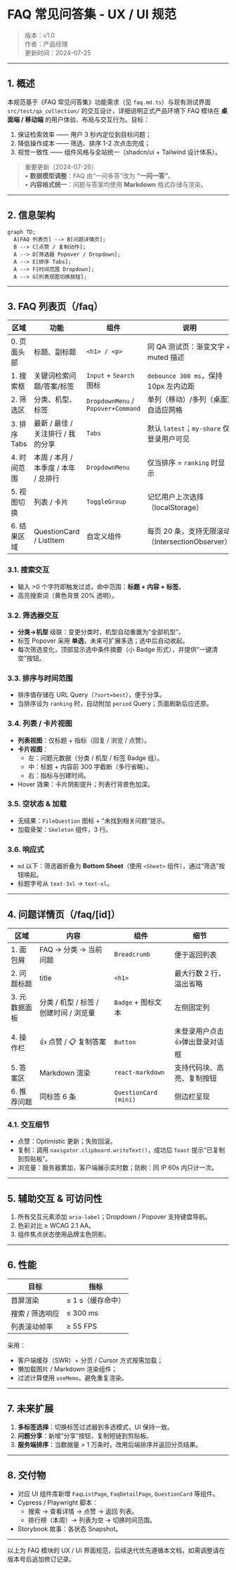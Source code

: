 # FAQ 常见问答集 - UX / UI 规范

> 版本：v1.0  
> 作者：产品经理  
> 更新时间：2024-07-25

---

## 1. 概述

本规范基于《FAQ 常见问答集》功能需求（见 `faq.md.ts`）与现有测试界面 `src/test/qa_collection/` 的交互设计，详细说明正式产品环境下 FAQ 模块在 **桌面端 / 移动端** 的用户体验、布局与交互行为。目标：

1. 保证检索效率 —— 用户 3 秒内定位到目标问题；
2. 降低操作成本 —— 筛选、排序 1-2 次点击完成；
3. 视觉一致性 —— 组件风格与全站统一（shadcn/ui + Tailwind 设计体系）。

> 重要更新（2024-07-26）  
> • **数据模型调整**：FAQ 由“一问多答”改为 **“一问一答”**。  
> • **内容格式统一**：问题与答案均使用 **Markdown** 格式存储与渲染。

---

## 2. 信息架构

```mermaid
graph TD;
  A[FAQ 列表页] --> B[问题详情页];
  B --> C[点赞 / 复制动作];
  A --> D[筛选器 Popover / Dropdown];
  A --> E[排序 Tabs];
  A --> F[时间范围 Dropdown];
  A --> G[列表视图切换按钮];
```

---

## 3. FAQ 列表页（/faq）

| 区域 | 功能 | 组件 | 说明 |
|---|---|---|---|
| 0. 页面头部 | 标题、副标题 | `<h1> / <p>` | 同 QA 测试页：渐变文字 + muted 描述 |
| 1. 搜索框 | 关键词检索问题/答案/标签 | `Input` + `Search` 图标 | `debounce 300 ms`，保持 10px 左内边距 ||
| 2. 筛选区 | 分类、机型、标签 | `DropdownMenu` / `Popover+Command` | 单列（移动）/多列（桌面）自适应网格 |
| 3. 排序 Tabs | 最新 / 最佳 / 关注排行 / 我的分享 | `Tabs` | 默认 `latest`；`my-share` 仅登录用户可见 |
| 4. 时间范围 | 本周 / 本月 / 本季度 / 本年 / 总排行 | `DropdownMenu` | 仅当排序 = `ranking` 时显示 |
| 5. 视图切换 | 列表 / 卡片 | `ToggleGroup` | 记忆用户上次选择（localStorage） |
| 6. 结果区域 | QuestionCard / ListItem | 自定义组件 | 每页 20 条，支持无限滚动（IntersectionObserver） |

### 3.1. 搜索交互
- 输入 >0 个字符即触发过滤，命中范围：**标题 + 内容 + 标签**。
- 高亮搜索词（黄色背景 20% 透明）。

### 3.2. 筛选器交互
- **分类→机型** 级联：变更分类时，机型自动重置为“全部机型”。
- 标签 Popover 采用 **单选**，未来可扩展多选；选中后自动收起。
- 每次筛选变化，顶部显示选中条件摘要（小 Badge 形式），并提供“一键清空”按钮。

### 3.3. 排序与时间范围
- 排序值存储在 URL Query（`?sort=best`），便于分享。
- 当排序设为 `ranking` 时，自动附加 `period` Query；页面刷新后应还原。

### 3.4. 列表 / 卡片视图
- **列表视图**：仅标题 + 指标（回复 / 浏览 / 点赞）。
- **卡片视图**：
  - 左：问题元数据（分类 / 机型 / 标签 Badge 组）。
  - 中：标题 + 内容前 300 字截断（多行省略）。
  - 右：指标与创建时间。
- Hover 效果：卡片阴影提升；列表行背景色加深。

### 3.5. 空状态 & 加载
- 无结果：`FileQuestion` 图标 + “未找到相关问题”提示。
- 加载骨架：`Skeleton` 组件，3 行。

### 3.6. 响应式
- `md` 以下：筛选器折叠为 **Bottom Sheet**（使用 `<Sheet>` 组件），通过“筛选”按钮唤起。
- 标题字号从 `text-3xl` → `text-xl`。

---

## 4. 问题详情页（/faq/[id]）

| 区域 | 内容 | 组件 | 细节 |
|---|---|---|---|
| 1. 面包屑 | FAQ → 分类 → 当前问题 | `Breadcrumb` | 便于返回列表 |
| 2. 问题标题 | title | `<h1>` | 最大行数 2 行，溢出省略 |
| 3. 元数据面板 | 分类 / 机型 / 标签 / 创建时间 / 浏览量 | `Badge` + 图标文本 | 左侧固定列 |
| 4. 操作栏 | 👍 点赞 / 📋 复制答案 | `Button` | 未登录用户点击👍弹出登录对话框 |
| 5. 答案区 | Markdown 渲染 | `react-markdown` | 支持代码块、高亮、复制按钮 |
| 6. 推荐问题 | 同标签 6 条 | `QuestionCard (mini)` | 侧边栏呈现 |

### 4.1. 交互细节
- 点赞：Optimistic 更新；失败回滚。
- 复制：调用 `navigator.clipboard.writeText()`，成功后 `Toast` 提示“已复制到剪贴板”。
- 浏览量：服务器累加，客户端展示实时数；防刷：同 IP 60s 内只计一次。

---

## 5. 辅助交互 & 可访问性

1. 所有交互元素添加 `aria-label`；Dropdown / Popover 支持键盘导航。
2. 色彩对比 ≥ WCAG 2.1 AA。
3. 组件焦点状态使用品牌主色阴影。

---

## 6. 性能

| 目标 | 指标 |
|---|---|
| 首屏渲染 | ≤ 1 s（缓存命中） |
| 搜索 / 筛选响应 | ≤ 300 ms |
| 列表滚动帧率 | ≥ 55 FPS |

采用：
- 客户端缓存（SWR）+ 分页 / Cursor 方式按需加载；
- 懒加载图片 / Markdown 渲染组件；
- 过滤计算使用 `useMemo`，避免重复渲染。

---

## 7. 未来扩展

1. **多标签选择**：切换标签过滤器到多选模式，UI 保持一致。
2. **问题分享**：新增“分享”按钮，复制短链到剪贴板。
3. **服务端排序**：当数据量 > 1 万条时，改用后端排序并返回分页结果。

---

## 8. 交付物

- 对应 UI 组件库新增 `FaqListPage`, `FaqDetailPage`, `QuestionCard` 等组件。
- Cypress / Playwright 脚本：
  - 搜索 → 查看详情 → 点赞 → 返回 列表。
  - 排行榜（本周）→ 列表为空 → 切换时间范围。
- Storybook 故事：各状态 Snapshot。

---

以上为 FAQ 模块的 UX / UI 界面规范，后续迭代优先遵循本文档，如需调整请在版本号后追加修订记录。 